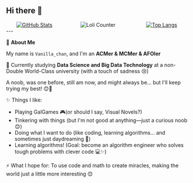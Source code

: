 ## Hi there 👋

<div style="display: flex; flex-wrap: wrap; gap: 20px; justify-content: space-between;">
  <!-- GitHub Stats 图片 -->
  <a href="#" style="flex: 1 1 30%; text-align: center;">
    <img src="https://github-readme-stats.vercel.app/api?username=Vanilla-chan-nya&count_private=true&show_icons=true" alt="GitHub Stats" />
  </a>
  <!-- Loli 计数器 图片 -->
  <div style="flex: 1 1 30%; text-align: center;">
    <img src="https://count.getloli.com/@Vanilla-chan-nya?name=Vanilla_chan&theme=moebooru&padding=7&offset=0&align=top&scale=1&pixelated=1" alt="Loli Counter" />
  </div>
  <!-- Top Langs 图片 -->
  <a href="#" style="flex: 1 1 30%; text-align: center;">
    <img src="https://github-readme-stats.vercel.app/api/top-langs/?username=Vanilla-chan-nya&layout=compact" alt="Top Langs" />
  </a>
</div>
---

🍓 **About Me**

My name is `Vanilla_chan`, and I'm an **ACMer & MCMer & AFOIer**

🌱 Currently studying **Data Science and Big Data Technology** at a non-Double World-Class university (with a touch of sadness 😢)

A noob, was one before, still am now, and might always be... but I'll keep trying my best! 😊💪

✨ Things I like:
- Playing GalGames 🎮(or should I say, Visual Novels?)
- Tinkering with things (but I'm not good at anything—just a curious noob 😊)
- Doing what I want to do (like coding, learning algorithms... and sometimes just daydreaming 🌙)
- Learning algorithms! (Goal: become an algorithm engineer who solves tough problems with clever code 💻✨)

⚡ What I hope for: To use code and math to create miracles, making the world just a little more interesting 😊
